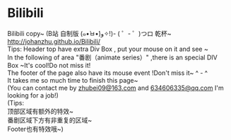 # Bilibili
Bilibili copy~ (B站   自制版   (๑•̀ㅂ•́)و✧!)- ( ゜- ゜)つロ 乾杯~ </br>
http://johanzhu.github.io/Bilibili/</br>
Tips:
Header top have extra Div Box , put your mouse on it and see ~</br>
In the following of area "番剧（animate series）" ,there is an special DIV Box ~It's cool!Do not miss it!</br>
The footer of the page also have its mouse event !Don't miss it~ ^ - ^</br>
It takes me so much time  to finish this page~</br>
(You can contact me by zhubei09@163.com and 634606335@qq.com I'm looking for a job!)</br>
(Tips:</br>
顶部区域有额外的特效~</br>
番剧区域下方有非重复的区域~</br>
Footer也有特效哦~)</br>
